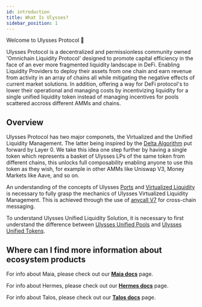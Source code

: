 ```yaml
---
id: introduction
title: What Is Ulysses?
sidebar_position: 1
---
```


Welcome to Ulysses Protocol 👋

Ulysses Protocol is a decentralized and permissionless community owned 'Omnichain Liquidity Protocol' designed to promote capital efficiency in the face of an ever more fragmented liquidity landscape in DeFi. 
Enabling Liquidity Providers to deploy their assets from one chain and earn revenue from activity in an array of chains all while mitigating the negative effects of current market solutions. 
In addition, offering a way for DeFi protocol's to lower their operational and managing costs by incentivizing liquidity for a single unified liquidity token instead of managing incentives for pools scattered accross different AMMs and chains.  

## Overview

Ulysses Protocol has two major componets, the Virtualized and the Unified Liquidity Management. The latter being inspired by the [Delta Algorithm](https://www.dropbox.com/s/gf3606jedromp61/Delta-Solving.The.Bridging-Trilemma.pdf?dl=0) put forward by Layer 0. We take this idea one step further by having a single token which represents a basket of Ulysses LPs of the same token from different chains, this unlocks full composability enabling anyone to use this token as they wish, for example in other AMMs like Uniswap V3, Money Markets like Aave, and so on. 

An understanding of the concepts of Ulysses [Ports](./concepts/overview/omnichain/ports) and [Virtualized Liquidity](./concepts/overview/omnichain/virtual-liquidity) is necessary to fully grasp the mechanics of Ulysses Virtualized Liquidity Management. This is achieved through the use of [anycall V7](https://docs.multichain.org/developer-guide/anycall-v7) for cross-chain messaging.

To understand Ulysses Unified Liquidity Solution, it is necessary to first understand the difference between [Ulysses Unified Pools](./concepts/overview/unified-liquidity/pools) and [Ulysses Unified Tokens](./concepts/overview/unified-liquidity/tokens).

## Where can I find more information about ecosystem products

For info about Maia, please check out our [**Maia docs**](../introduction) page.

For info about Hermes, please check out our [**Hermes docs**](../Hermes/introduction) page.

For info about Talos, please check out our [**Talos docs**](../Talos/introduction) page.


